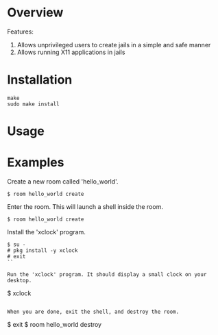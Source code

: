 # Overview

Features:
1. Allows unprivileged users to create jails in a simple and safe manner
2. Allows running X11 applications in jails

# Installation

```
make
sudo make install
```

# Usage

# Examples

Create a new room called 'hello_world'.
```
$ room hello_world create
```

Enter the room. This will launch a shell inside the room.
```
$ room hello_world create
```

Install the 'xclock' program.
```
$ su -
# pkg install -y xclock
# exit
``

Run the 'xclock' program. It should display a small clock on your desktop.
```
$ xclock
```

When you are done, exit the shell, and destroy the room.
```
$ exit
$ room hello_world destroy
```

